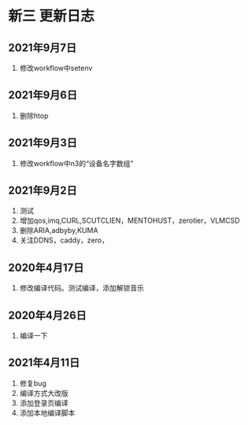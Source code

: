 # 新三 更新日志


## 2021年9月7日

1. 修改workflow中setenv

## 2021年9月6日

1. 删除htop

## 2021年9月3日

1. 修改workflow中n3的“设备名字数组”

## 2021年9月2日

1. 测试
2. 增加qos,imq,CURL,SCUTCLIEN，MENTOHUST，zerotier，VLMCSD
3. 删除ARIA,adbyby,KUMA
4. 关注DDNS，caddy，zero，

## 2020年4月17日

1. 修改编译代码。测试编译，添加解锁音乐

## 2020年4月26日

1. 编译一下

## 2021年4月11日

1. 修复bug
2. 编译方式大改版
3. 添加登录页编译
4. 添加本地编译脚本

